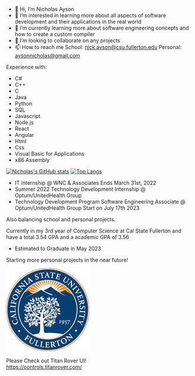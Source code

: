- 👋 Hi, I’m Nicholas Ayson
- 👀 I’m interested in learning more about all aspects of software development and their applications in the real world  
- 🌱 I’m currently learning more about software engineering concepts and how to create a custom compiler  
- 💞️ I’m looking to collaborate on any projects
- 📫 How to reach me School: nick.ayson@csu.fullerton.edu Personal: aysonnicholas@gmail.com

Experience with:  
- C#
- C++  
- C  
- Java  
- Python   
- SQL  
- Javascript  
- Node.js  
- React  
- Angular  
- Html    
- Css  
- Visual Basic for Applications
- x86 Assembly  

[![Nicholas's GitHub stats](https://github-readme-stats.vercel.app/api?username=nickayson&show_icons=true&theme=radical)](https://github.com/anuraghazra/github-readme-stats) [![Top Langs](https://github-readme-stats.vercel.app/api/top-langs/?username=nickayson&langs_count=15&layout=compact&show_icons=true&theme=radical)](https://github.com/anuraghazra/github-readme-stats)


- IT internship @ WNC & Associates Ends March 31st, 2022  
- Summer 2022 Technology Development Internship @ Optum/UnitedHealth Group
- Technology Development Program Software Engineering Associate @ Optum/UnitedHealth Group Start on July 17th 2023

Also balancing school and personal projects.  

Currently in my 3rd year of Computer Science at Cal State Fullerton and have a total 3.54 GPA and a academic GPA of 3.56
- Estimated to Graduate in May 2023

Starting more personal projects in the near future!  

![grab-landing-page](https://github.com/nickayson/nickayson/blob/main/download.jpg)

Please Check out Titan Rover UI!  
https://controls.titanrover.com/


<!---
nickayson/nickayson is a ✨ special ✨ repository because its `README.md` (this file) appears on your GitHub profile.
You can click the Preview link to take a look at your changes.
--->
